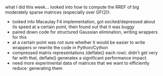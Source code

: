 what I did this week... looked into how to compute the RREF of big moderately sparse matrices (especially over GF(2)):

 * looked into Macaulay F4 implementation, got excited/depressed about its speed at a certain point, then found out that it was buggy
 * paired down code for structured Gaussian elimination, writing wrappers for this
 * at a certain point was not sure whether it would be easier to write wrappers or rewrite the code in Python/Cython
 * compressed matrix representations (deflate() each row): didn't get very far with that, deflate() generates a significant performance impact.
 * need more experimental data of matrices that we want to efficiently reduce: generating them
